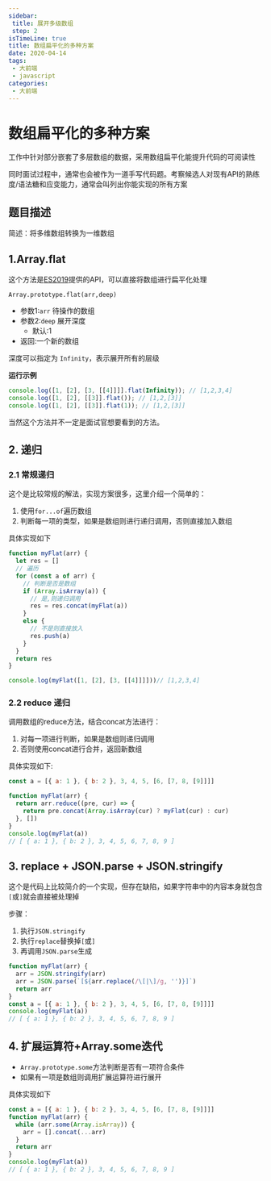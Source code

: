 ```yaml
---
sidebar:
 title: 展开多级数组
 step: 2
isTimeLine: true
title: 数组扁平化的多种方案
date: 2020-04-14
tags:
 - 大前端
 - javascript
categories:
 - 大前端
---
```

# 数组扁平化的多种方案

工作中针对部分嵌套了多层数组的数据，采用数组扁平化能提升代码的可阅读性

同时面试过程中，通常也会被作为一道手写代码题。考察候选人对现有API的熟练度/语法糖和应变能力，通常会叫列出你能实现的所有方案

## 题目描述
简述：将多维数组转换为一维数组

## 1.Array.flat

这个方法是[ES2019](https://tc39.es/proposal-flatMap/)提供的API，可以直接将数组进行扁平化处理

``Array.prototype.flat(arr,deep)``
* 参数1:``arr`` 待操作的数组
* 参数2:``deep`` 展开深度
  * 默认:1
* 返回:一个新的数组

深度可以指定为 `Infinity`，表示展开所有的层级

**运行示例**
```js
console.log([1, [2], [3, [[4]]]].flat(Infinity)); // [1,2,3,4]
console.log([1, [2], [[3]].flat()); // [1,2,[3]]
console.log([1, [2], [[3]].flat(1)); // [1,2,[3]]
```

当然这个方法并不一定是面试官想要看到的方法。
## 2. 递归
### 2.1 常规递归
这个是比较常规的解法，实现方案很多，这里介绍一个简单的：
1. 使用`for...of`遍历数组
2. 判断每一项的类型，如果是数组则进行递归调用，否则直接加入数组

具体实现如下
```js
function myFlat(arr) {
  let res = []
  // 遍历
  for (const a of arr) {
    // 判断是否是数组
    if (Array.isArray(a)) {
      // 是,则递归调用
      res = res.concat(myFlat(a))
    }
    else {
      // 不是则直接放入
      res.push(a)
    }
  }
  return res
}

console.log(myFlat([1, [2], [3, [[4]]]]))// [1,2,3,4]
```
### 2.2 reduce 递归
调用数组的reduce方法，结合concat方法进行：
1. 对每一项进行判断，如果是数组则递归调用
2. 否则使用concat进行合并，返回新数组

具体实现如下:
```js
const a = [{ a: 1 }, { b: 2 }, 3, 4, 5, [6, [7, 8, [9]]]]

function myFlat(arr) {
  return arr.reduce((pre, cur) => {
    return pre.concat(Array.isArray(cur) ? myFlat(cur) : cur)
  }, [])
}
console.log(myFlat(a))
// [ { a: 1 }, { b: 2 }, 3, 4, 5, 6, 7, 8, 9 ]
```
## 3. replace + JSON.parse + JSON.stringify
这个是代码上比较简介的一个实现，但存在缺陷，如果字符串中的内容本身就包含`[`或`]`就会直接被处理掉

步骤：
1. 执行`JSON.stringify`
2. 执行`replace`替换掉`[`或`]`
3. 再调用`JSON.parse`生成
```js
function myFlat(arr) {
  arr = JSON.stringify(arr)
  arr = JSON.parse(`[${arr.replace(/\[|\]/g, '')}]`)
  return arr
}
const a = [{ a: 1 }, { b: 2 }, 3, 4, 5, [6, [7, 8, [9]]]]
console.log(myFlat(a))
// [ { a: 1 }, { b: 2 }, 3, 4, 5, 6, 7, 8, 9 ]
```

## 4. 扩展运算符+Array.some迭代
* `Array.prototype.some`方法判断是否有一项符合条件
* 如果有一项是数组则调用扩展运算符进行展开

具体实现如下
```js
const a = [{ a: 1 }, { b: 2 }, 3, 4, 5, [6, [7, 8, [9]]]]
function myFlat(arr) {
  while (arr.some(Array.isArray)) {
    arr = [].concat(...arr)
  }
  return arr
}
console.log(myFlat(a))
// [ { a: 1 }, { b: 2 }, 3, 4, 5, 6, 7, 8, 9 ]
```
